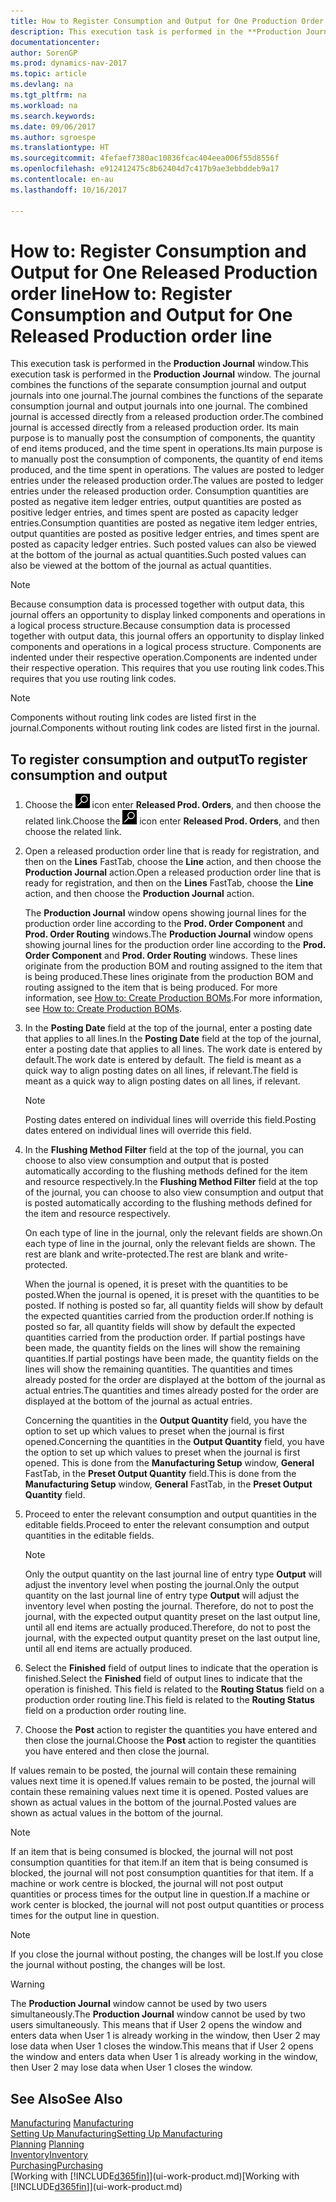 ```yaml
---
title: How to Register Consumption and Output for One Production Order
description: This execution task is performed in the **Production Journal** window. The journal combines the functions of the separate consumption journal and output journals into one journal. The combined journal is accessed directly from a released production order. Its main purpose is to manually post the consumption of components, the quantity of end items produced, and the time spent in operations.
documentationcenter: 
author: SorenGP
ms.prod: dynamics-nav-2017
ms.topic: article
ms.devlang: na
ms.tgt_pltfrm: na
ms.workload: na
ms.search.keywords: 
ms.date: 09/06/2017
ms.author: sgroespe
ms.translationtype: HT
ms.sourcegitcommit: 4fefaef7380ac10836fcac404eea006f55d8556f
ms.openlocfilehash: e912412475c8b62404d7c417b9ae3ebbddeb9a17
ms.contentlocale: en-au
ms.lasthandoff: 10/16/2017

---
```

# <a name="how-to-register-consumption-and-output-for-one-released-production-order-line"></a><span data-ttu-id="69083-106">How to: Register Consumption and Output for One Released Production order line</span><span class="sxs-lookup"><span data-stu-id="69083-106">How to: Register Consumption and Output for One Released Production order line</span></span>
<span data-ttu-id="69083-107">This execution task is performed in the **Production Journal** window.</span><span class="sxs-lookup"><span data-stu-id="69083-107">This execution task is performed in the **Production Journal** window.</span></span> <span data-ttu-id="69083-108">The journal combines the functions of the separate consumption journal and output journals into one journal.</span><span class="sxs-lookup"><span data-stu-id="69083-108">The journal combines the functions of the separate consumption journal and output journals into one journal.</span></span> <span data-ttu-id="69083-109">The combined journal is accessed directly from a released production order.</span><span class="sxs-lookup"><span data-stu-id="69083-109">The combined journal is accessed directly from a released production order.</span></span> <span data-ttu-id="69083-110">Its main purpose is to manually post the consumption of components, the quantity of end items produced, and the time spent in operations.</span><span class="sxs-lookup"><span data-stu-id="69083-110">Its main purpose is to manually post the consumption of components, the quantity of end items produced, and the time spent in operations.</span></span> <span data-ttu-id="69083-111">The values are posted to ledger entries under the released production order.</span><span class="sxs-lookup"><span data-stu-id="69083-111">The values are posted to ledger entries under the released production order.</span></span> <span data-ttu-id="69083-112">Consumption quantities are posted as negative item ledger entries, output quantities are posted as positive ledger entries, and times spent are posted as capacity ledger entries.</span><span class="sxs-lookup"><span data-stu-id="69083-112">Consumption quantities are posted as negative item ledger entries, output quantities are posted as positive ledger entries, and times spent are posted as capacity ledger entries.</span></span> <span data-ttu-id="69083-113">Such posted values can also be viewed at the bottom of the journal as actual quantities.</span><span class="sxs-lookup"><span data-stu-id="69083-113">Such posted values can also be viewed at the bottom of the journal as actual quantities.</span></span>  

> [!NOTE]  
>  <span data-ttu-id="69083-114">Because consumption data is processed together with output data, this journal offers an opportunity to display linked components and operations in a logical process structure.</span><span class="sxs-lookup"><span data-stu-id="69083-114">Because consumption data is processed together with output data, this journal offers an opportunity to display linked components and operations in a logical process structure.</span></span> <span data-ttu-id="69083-115">Components are indented under their respective operation.</span><span class="sxs-lookup"><span data-stu-id="69083-115">Components are indented under their respective operation.</span></span> <span data-ttu-id="69083-116">This requires that you use routing link codes.</span><span class="sxs-lookup"><span data-stu-id="69083-116">This requires that you use routing link codes.</span></span>  

> [!NOTE]  
>  <span data-ttu-id="69083-117">Components without routing link codes are listed first in the journal.</span><span class="sxs-lookup"><span data-stu-id="69083-117">Components without routing link codes are listed first in the journal.</span></span>  

## <a name="to-register-consumption-and-output"></a><span data-ttu-id="69083-118">To register consumption and output</span><span class="sxs-lookup"><span data-stu-id="69083-118">To register consumption and output</span></span>  
1.  <span data-ttu-id="69083-119">Choose the ![Search for Page or Report](media/ui-search/search_small.png "Search for Page or Report icon") icon enter **Released Prod. Orders**, and then choose the related link.</span><span class="sxs-lookup"><span data-stu-id="69083-119">Choose the ![Search for Page or Report](media/ui-search/search_small.png "Search for Page or Report icon") icon enter **Released Prod. Orders**, and then choose the related link.</span></span>  
2.  <span data-ttu-id="69083-120">Open a released production order line that is ready for registration, and then on the **Lines** FastTab, choose the **Line** action, and then choose the **Production Journal** action.</span><span class="sxs-lookup"><span data-stu-id="69083-120">Open a released production order line that is ready for registration, and then on the **Lines** FastTab, choose the **Line** action, and then choose the **Production Journal** action.</span></span>  

    <span data-ttu-id="69083-121">The **Production Journal** window opens showing journal lines for the production order line according to the **Prod. Order Component** and **Prod. Order Routing** windows.</span><span class="sxs-lookup"><span data-stu-id="69083-121">The **Production Journal** window opens showing journal lines for the production order line according to the **Prod. Order Component** and **Prod. Order Routing** windows.</span></span> <span data-ttu-id="69083-122">These lines originate from the production BOM and routing assigned to the item that is being produced.</span><span class="sxs-lookup"><span data-stu-id="69083-122">These lines originate from the production BOM and routing assigned to the item that is being produced.</span></span> <span data-ttu-id="69083-123">For more information, see [How to: Create Production BOMs](production-how-to-create-routings.md).</span><span class="sxs-lookup"><span data-stu-id="69083-123">For more information, see [How to: Create Production BOMs](production-how-to-create-routings.md).</span></span>  

3.  <span data-ttu-id="69083-124">In the **Posting Date** field at the top of the journal, enter a posting date that applies to all lines.</span><span class="sxs-lookup"><span data-stu-id="69083-124">In the **Posting Date** field at the top of the journal, enter a posting date that applies to all lines.</span></span> <span data-ttu-id="69083-125">The work date is entered by default.</span><span class="sxs-lookup"><span data-stu-id="69083-125">The work date is entered by default.</span></span> <span data-ttu-id="69083-126">The field is meant as a quick way to align posting dates on all lines, if relevant.</span><span class="sxs-lookup"><span data-stu-id="69083-126">The field is meant as a quick way to align posting dates on all lines, if relevant.</span></span>  

    > [!NOTE]  
    >  <span data-ttu-id="69083-127">Posting dates entered on individual lines will override this field.</span><span class="sxs-lookup"><span data-stu-id="69083-127">Posting dates entered on individual lines will override this field.</span></span>  

4.  <span data-ttu-id="69083-128">In the **Flushing Method Filter** field at the top of the journal, you can choose to also view consumption and output that is posted automatically according to the flushing methods defined for the item and resource respectively.</span><span class="sxs-lookup"><span data-stu-id="69083-128">In the **Flushing Method Filter** field at the top of the journal, you can choose to also view consumption and output that is posted automatically according to the flushing methods defined for the item and resource respectively.</span></span>  

    <span data-ttu-id="69083-129">On each type of line in the journal, only the relevant fields are shown.</span><span class="sxs-lookup"><span data-stu-id="69083-129">On each type of line in the journal, only the relevant fields are shown.</span></span> <span data-ttu-id="69083-130">The rest are blank and write-protected.</span><span class="sxs-lookup"><span data-stu-id="69083-130">The rest are blank and write-protected.</span></span>  

    <span data-ttu-id="69083-131">When the journal is opened, it is preset with the quantities to be posted.</span><span class="sxs-lookup"><span data-stu-id="69083-131">When the journal is opened, it is preset with the quantities to be posted.</span></span> <span data-ttu-id="69083-132">If nothing is posted so far, all quantity fields will show by default the expected quantities carried from the production order.</span><span class="sxs-lookup"><span data-stu-id="69083-132">If nothing is posted so far, all quantity fields will show by default the expected quantities carried from the production order.</span></span> <span data-ttu-id="69083-133">If partial postings have been made, the quantity fields on the lines will show the remaining quantities.</span><span class="sxs-lookup"><span data-stu-id="69083-133">If partial postings have been made, the quantity fields on the lines will show the remaining quantities.</span></span> <span data-ttu-id="69083-134">The quantities and times already posted for the order are displayed at the bottom of the journal as actual entries.</span><span class="sxs-lookup"><span data-stu-id="69083-134">The quantities and times already posted for the order are displayed at the bottom of the journal as actual entries.</span></span>  

    <span data-ttu-id="69083-135">Concerning the quantities in the **Output Quantity** field, you have the option to set up which values to preset when the journal is first opened.</span><span class="sxs-lookup"><span data-stu-id="69083-135">Concerning the quantities in the **Output Quantity** field, you have the option to set up which values to preset when the journal is first opened.</span></span> <span data-ttu-id="69083-136">This is done from the **Manufacturing Setup** window, **General** FastTab, in the **Preset Output Quantity** field.</span><span class="sxs-lookup"><span data-stu-id="69083-136">This is done from the **Manufacturing Setup** window, **General** FastTab, in the **Preset Output Quantity** field.</span></span> 

5.  <span data-ttu-id="69083-137">Proceed to enter the relevant consumption and output quantities in the editable fields.</span><span class="sxs-lookup"><span data-stu-id="69083-137">Proceed to enter the relevant consumption and output quantities in the editable fields.</span></span>  

    > [!NOTE]  
    >  <span data-ttu-id="69083-138">Only the output quantity on the last journal line of entry type **Output** will adjust the inventory level when posting the journal.</span><span class="sxs-lookup"><span data-stu-id="69083-138">Only the output quantity on the last journal line of entry type **Output** will adjust the inventory level when posting the journal.</span></span> <span data-ttu-id="69083-139">Therefore, do not to post the journal, with the expected output quantity preset on the last output line, until all end items are actually produced.</span><span class="sxs-lookup"><span data-stu-id="69083-139">Therefore, do not to post the journal, with the expected output quantity preset on the last output line, until all end items are actually produced.</span></span>  

6.  <span data-ttu-id="69083-140">Select the **Finished** field of output lines to indicate that the operation is finished.</span><span class="sxs-lookup"><span data-stu-id="69083-140">Select the **Finished** field of output lines to indicate that the operation is finished.</span></span> <span data-ttu-id="69083-141">This field is related to the **Routing Status** field on a production order routing line.</span><span class="sxs-lookup"><span data-stu-id="69083-141">This field is related to the **Routing Status** field on a production order routing line.</span></span>  
7.  <span data-ttu-id="69083-142">Choose the **Post** action to register the quantities you have entered and then close the journal.</span><span class="sxs-lookup"><span data-stu-id="69083-142">Choose the **Post** action to register the quantities you have entered and then close the journal.</span></span>  

<span data-ttu-id="69083-143">If values remain to be posted, the journal will contain these remaining values next time it is opened.</span><span class="sxs-lookup"><span data-stu-id="69083-143">If values remain to be posted, the journal will contain these remaining values next time it is opened.</span></span> <span data-ttu-id="69083-144">Posted values are shown as actual values in the bottom of the journal.</span><span class="sxs-lookup"><span data-stu-id="69083-144">Posted values are shown as actual values in the bottom of the journal.</span></span>  

> [!NOTE]  
>  <span data-ttu-id="69083-145"> If an item that is being consumed is blocked, the journal will not post consumption quantities for that item.</span><span class="sxs-lookup"><span data-stu-id="69083-145">If an item that is being consumed is blocked, the journal will not post consumption quantities for that item.</span></span> <span data-ttu-id="69083-146">If a machine or work centre is blocked, the journal will not post output quantities or process times for the output line in question.</span><span class="sxs-lookup"><span data-stu-id="69083-146">If a machine or work center is blocked, the journal will not post output quantities or process times for the output line in question.</span></span>  

> [!NOTE]  
>  <span data-ttu-id="69083-147">If you close the journal without posting, the changes will be lost.</span><span class="sxs-lookup"><span data-stu-id="69083-147">If you close the journal without posting, the changes will be lost.</span></span>  

> [!WARNING]  
>  <span data-ttu-id="69083-148">The **Production Journal** window cannot be used by two users simultaneously.</span><span class="sxs-lookup"><span data-stu-id="69083-148">The **Production Journal** window cannot be used by two users simultaneously.</span></span> <span data-ttu-id="69083-149">This means that if User 2 opens the window and enters data when User 1 is already working in the window, then User 2 may lose data when User 1 closes the window.</span><span class="sxs-lookup"><span data-stu-id="69083-149">This means that if User 2 opens the window and enters data when User 1 is already working in the window, then User 2 may lose data when User 1 closes the window.</span></span>  

## <a name="see-also"></a><span data-ttu-id="69083-150">See Also</span><span class="sxs-lookup"><span data-stu-id="69083-150">See Also</span></span>  
<span data-ttu-id="69083-151">[Manufacturing](production-manage-manufacturing.md)  </span><span class="sxs-lookup"><span data-stu-id="69083-151">[Manufacturing](production-manage-manufacturing.md)  </span></span>  
[<span data-ttu-id="69083-152">Setting Up Manufacturing</span><span class="sxs-lookup"><span data-stu-id="69083-152">Setting Up Manufacturing</span></span>](production-configure-production-processes.md)  
<span data-ttu-id="69083-153">[Planning](production-planning.md)    </span><span class="sxs-lookup"><span data-stu-id="69083-153">[Planning](production-planning.md)    </span></span>  
[<span data-ttu-id="69083-154">Inventory</span><span class="sxs-lookup"><span data-stu-id="69083-154">Inventory</span></span>](inventory-manage-inventory.md)  
[<span data-ttu-id="69083-155">Purchasing</span><span class="sxs-lookup"><span data-stu-id="69083-155">Purchasing</span></span>](purchasing-manage-purchasing.md)  
<span data-ttu-id="69083-156">[Working with [!INCLUDE[d365fin](includes/d365fin_md.md)]](ui-work-product.md)</span><span class="sxs-lookup"><span data-stu-id="69083-156">[Working with [!INCLUDE[d365fin](includes/d365fin_md.md)]](ui-work-product.md)</span></span>

